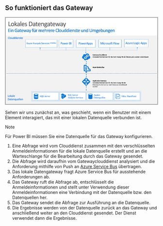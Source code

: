 ## <a name="how-the-gateway-works"></a>So funktioniert das Gateway
![So-funktioniert-das-lokale-datengateway](./media/gateway-onprem-how-it-works-include/on-prem-data-gateway-how-it-works.png)

Sehen wir uns zunächst an, was geschieht, wenn ein Benutzer mit einem Element interagiert, das mit einer lokalen Datenquelle verbunden ist. 

> [!NOTE]
> Für Power BI müssen Sie eine Datenquelle für das Gateway konfigurieren.

1. Eine Abfrage wird vom Clouddienst zusammen mit den verschlüsselten Anmeldeinformationen für die lokale Datenquelle erstellt und an die Warteschlange für die Bearbeitung durch das Gateway gesendet.
2. Die Abfrage wird daraufhin vom Gatewayclouddienst analysiert und die Anforderung mithilfe von Push an [Azure Service Bus](/azure/service-bus-messaging/service-bus-messaging-overview/) übertragen.
3. Das lokale Datengateway fragt Azure Service Bus für ausstehende Anforderungen ab.
4. Das Gateway ruft die Abfrage ab, entschlüsselt die Anmeldeinformationen und stellt unter Verwendung dieser Anmeldeinformationen eine Verbindung mit der Datenquelle bzw. den Datenquellen her.
5. Das Gateway sendet die Abfrage zur Ausführung an die Datenquelle.
6. Die Ergebnisse werden von der Datenquelle zurück an das Gateway und anschließend weiter an den Clouddienst gesendet. Der Dienst verwendet dann die Ergebnisse.

